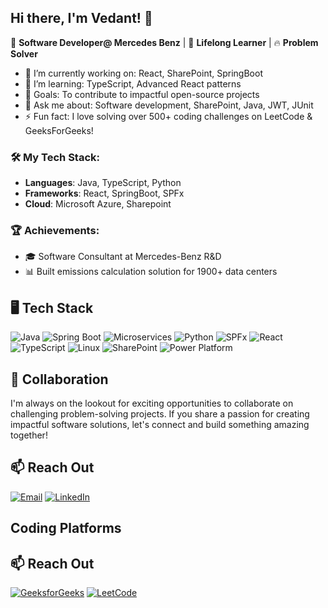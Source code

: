 ## Hi there, I'm Vedant! 👋

🚀 **Software Developer@ Mercedes Benz** | 🌱 **Lifelong Learner** | 🔥 **Problem Solver** 

- 🔭 I’m currently working on: React, SharePoint, SpringBoot
- 🌱 I’m learning: TypeScript, Advanced React patterns
- 🎯 Goals: To contribute to impactful open-source projects
- 💬 Ask me about: Software development, SharePoint, Java, JWT, JUnit
- ⚡ Fun fact: I love solving over 500+ coding challenges on LeetCode & GeeksForGeeks!

### 🛠️ My Tech Stack:
- **Languages**: Java, TypeScript, Python
- **Frameworks**: React, SpringBoot, SPFx
- **Cloud**: Microsoft Azure, Sharepoint

### 🏆 Achievements:
- 🎓 Software Consultant at Mercedes-Benz R&D
- 📊 Built emissions calculation solution for 1900+ data centers

## 🖥️ Tech Stack

![Java](https://img.shields.io/badge/Java-orange?style=for-the-badge&logo=java&logoColor=white)
![Spring Boot](https://img.shields.io/badge/Spring%20Boot-brightgreen?style=for-the-badge&logo=spring-boot&logoColor=white)
![Microservices](https://img.shields.io/badge/Microservices-yellow?style=for-the-badge)
![Python](https://img.shields.io/badge/Python-blue?style=for-the-badge&logo=python&logoColor=white)
![SPFx](https://img.shields.io/badge/SPFx-blue?style=for-the-badge&logo=microsoft&logoColor=white)
![React](https://img.shields.io/badge/React-blue?style=for-the-badge&logo=react&logoColor=white)
![TypeScript](https://img.shields.io/badge/TypeScript-blue?style=for-the-badge&logo=typescript&logoColor=white)
![Linux](https://img.shields.io/badge/Linux-yellow?style=for-the-badge&logo=linux&logoColor=white)
![SharePoint](https://img.shields.io/badge/SharePoint-0078D4?style=for-the-badge&logo=microsoft-sharepoint&logoColor=white)
![Power Platform](https://img.shields.io/badge/Power%20Platform-742774?style=for-the-badge&logo=microsoft-power-platform&logoColor=white)




## 💞 Collaboration

I'm always on the lookout for exciting opportunities to collaborate on challenging problem-solving projects. If you share a passion for creating impactful software solutions, let's connect and build something amazing together!

## 📫 Reach Out

[![Email](https://img.shields.io/badge/Email-red?style=for-the-badge&logo=gmail&logoColor=white)](mailto:srivastava.vedant0106@gmail.com)
[![LinkedIn](https://img.shields.io/badge/LinkedIn-blue?style=for-the-badge&logo=linkedin&logoColor=white)](https://www.linkedin.com/in/Vedant0106/)

## Coding Platforms
## 📫 Reach Out

[![GeeksforGeeks](https://img.shields.io/badge/GeeksforGeeks-darkgreen?style=for-the-badge&logo=geeksforgeeks&logoColor=white)](https://auth.geeksforgeeks.org/user/Vedant0106/)
[![LeetCode](https://img.shields.io/badge/LeetCode-orange?style=for-the-badge&logo=leetcode&logoColor=white)](https://leetcode.com/Vedant0106/)


<!--
**Vedant0106/Vedant0106** is a ✨ _special_ ✨ repository because its `README.md` (this file) appears on your GitHub profile.

Here are some ideas to get you started:

- 🔭 I’m currently working on ...
- 🌱 I’m currently learning ...
- 👯 I’m looking to collaborate on ...
- 🤔 I’m looking for help with ...
- 💬 Ask me about ...
- 📫 How to reach me: ...
- 😄 Pronouns: ...
- ⚡ Fun fact: ...
-->

